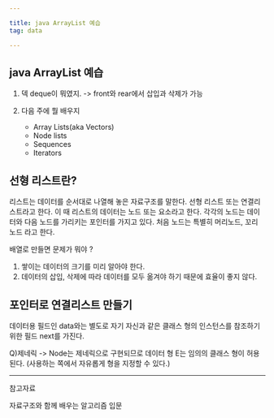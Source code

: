```yaml
---

title: java ArrayList 예습
tag: data

---
```


## java ArrayList 예습

1. 덱 deque이 뭐였지.
	-> front와 rear에서 삽입과 삭제가 가능
    
2. 다음 주에 뭘 배우지
	*	Array Lists(aka Vectors)
	*	Node lists
	*	Sequences
	*	Iterators

 
## 선형 리스트란?

리스트는 데이터를 순서대로 나열해 놓은 자료구조를 말한다.
선형 리스트 또는 연결리스트라고 한다.
이 때 리스트의 데이터는 노드 또는 요소라고 한다.
각각의 노드는 데이터와 다음 노드를 가리키는 포인터를 가지고 있다.
처음 노드는 특별히 머리노드, 꼬리 노드 라고 한다.

배열로 만들면 문제가 뭐야 ?
1. 쌓이는 데이터의 크기를 미리 알아야 한다.
2. 데이터의 삽입, 삭제에 따라 데이터를 모두 옮겨야 하기 때문에 효율이 좋지 않다.

## 포인터로 연결리스트 만들기

데이터용 필드인 data와는 별도로 자기 자신과 같은 클래스 형의 인스턴스를 참조하기 위한 필드 next를 가진다.

Q)제네릭 -> Node<E>는 제네릭으로 구현되므로 데이터 형 E는 임의의 클래스 형이 허용된다. (사용하는 쪽에서 자유롭게 형을 지정할 수 있다.)



- - -
 
참고자료 

자료구조와 함께 배우는 알고리즘 입문

